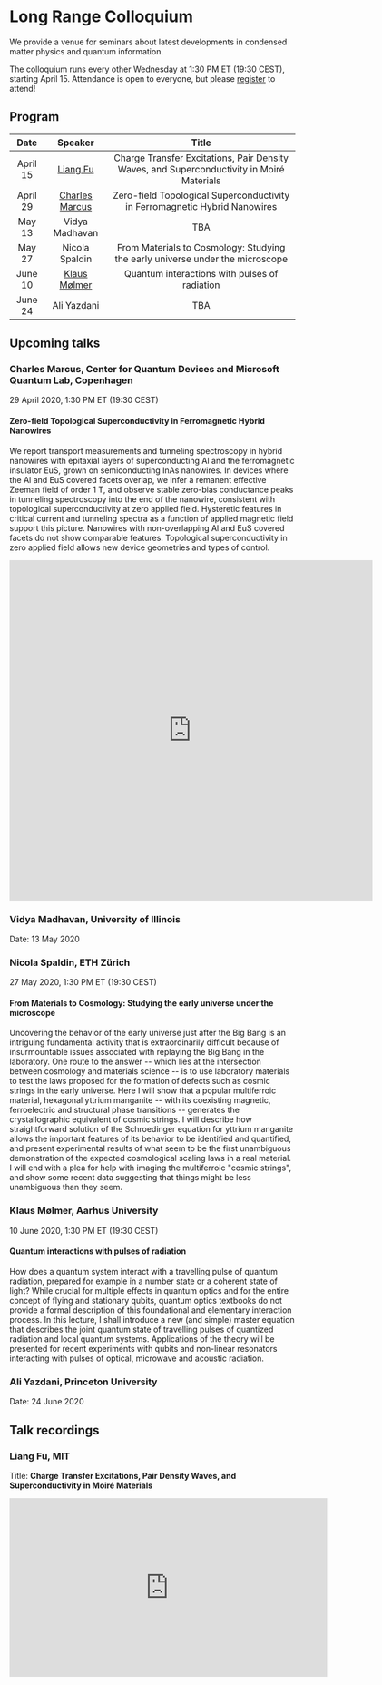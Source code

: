 # Long Range Colloquium

We provide a venue for seminars about latest developments in condensed matter physics and quantum information.

The colloquium runs every other Wednesday at 1:30 PM ET (19:30 CEST), starting April 15.
Attendance is open to everyone, but please [register](#charles-marcus-center-for-quantum-devices-and-microsoft-quantum-lab-copenhagen) to attend!

## Program

|   Date   |     Speaker    | Title |
|:---------:|:--------------:|:-----:|
| April 15  | [Liang Fu](#liang-fu-mit) | Charge Transfer Excitations, Pair Density Waves, and Superconductivity in Moiré Materials |
| April 29  | [Charles Marcus](#charles-marcus-center-for-quantum-devices-and-microsoft-quantum-lab-copenhagen) |  Zero-field Topological Superconductivity in Ferromagnetic Hybrid Nanowires  |
|  May 13  | Vidya Madhavan |  TBA  |
|  May 27  | Nicola Spaldin |  From Materials to Cosmology: Studying the early universe under the microscope  |
|  June 10 | [Klaus Mølmer](#klaus-mølmer-aarhus-university) |  Quantum interactions with pulses of radiation  |
|  June 24  | Ali Yazdani |  TBA  |

## Upcoming talks

### Charles Marcus, Center for Quantum Devices and Microsoft Quantum Lab, Copenhagen

29 April 2020, 1:30 PM ET (19:30 CEST)

#### Zero-field Topological Superconductivity in Ferromagnetic Hybrid Nanowires

We report transport measurements and tunneling spectroscopy in hybrid nanowires with epitaxial layers of superconducting Al and the ferromagnetic insulator EuS, grown on semiconducting InAs nanowires. In devices where the Al and EuS covered facets overlap, we infer a remanent effective Zeeman field of order 1 T, and observe stable zero-bias conductance peaks in tunneling spectroscopy into the end of the nanowire, consistent with topological superconductivity at zero applied field. Hysteretic features in critical current and tunneling spectra as a function of applied magnetic field support this picture. Nanowires with non-overlapping Al and EuS covered facets do not show comparable features. Topological superconductivity in zero applied field allows new device geometries and types of control.

<iframe src="https://docs.google.com/forms/d/e/1FAIpQLScasQhYPNbgl0UvKyOW0Y78GAON_uXJ8yTZyv0PzWK2y_U3Eg/viewform?embedded=true" width="640" height="600" frameborder="0" marginheight="0" marginwidth="0">Loading…</iframe>

### Vidya Madhavan, University of Illinois

Date: 13 May 2020

### Nicola Spaldin, ETH Zürich

27 May 2020, 1:30 PM ET (19:30 CEST)

#### From Materials to Cosmology: Studying the early universe under the microscope

Uncovering the behavior of the early universe just after the Big Bang is an intriguing fundamental activity that is extraordinarily difficult because of insurmountable issues associated with replaying the Big Bang in the laboratory.  One route to the answer -- which lies at the intersection between cosmology and materials science -- is to use laboratory materials to test the laws proposed for the formation of defects such as cosmic strings in the early universe. Here I will show that a popular multiferroic material, hexagonal yttrium manganite -- with its coexisting magnetic, ferroelectric and structural phase transitions -- generates the crystallographic equivalent of cosmic strings. I will describe how straightforward solution of the Schroedinger equation for yttrium manganite allows the important features of its behavior to be identified and quantified, and present experimental results of what seem to be the first unambiguous demonstration of the expected cosmological scaling laws in a real material. I will end with a plea for help with imaging the multiferroic "cosmic strings", and show some recent data suggesting that things might be less unambiguous than they seem.

### Klaus Mølmer, Aarhus University

10 June 2020, 1:30 PM ET (19:30 CEST)

#### Quantum interactions with pulses of radiation

How does a quantum system interact with a travelling pulse of quantum radiation, prepared for example in a number state or a coherent state of light? While crucial for multiple effects in quantum optics and for the entire concept of flying and stationary qubits, quantum optics textbooks do not provide a formal description of this foundational and elementary interaction process.  In this lecture, I shall introduce a new (and simple) master equation that describes the joint quantum state of travelling pulses of quantized radiation and local quantum systems. Applications of the theory will be presented for recent experiments with qubits and non-linear resonators interacting with pulses of optical, microwave and acoustic radiation.

### Ali Yazdani, Princeton University

Date: 24 June 2020

## Talk recordings

### Liang Fu, MIT

Title: **Charge Transfer Excitations, Pair Density Waves, and Superconductivity in Moiré Materials**

<iframe width="560" height="315" src="https://www.youtube-nocookie.com/embed/PYYgBBIerYQ" frameborder="0" allow="accelerometer; autoplay; encrypted-media; gyroscope; picture-in-picture" allowfullscreen></iframe>
